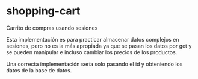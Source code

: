 # shopping-cart
Carrito de compras usando sesiones

Esta implementación es para practicar almacenar datos complejos en sesiones,
pero no es la más apropiada ya que se pasan los datos por get y se pueden manipular e
incluso cambiar los precios de los productos.

Una correcta implementación sería solo pasando el id y obteniendo los datos de la base de datos.